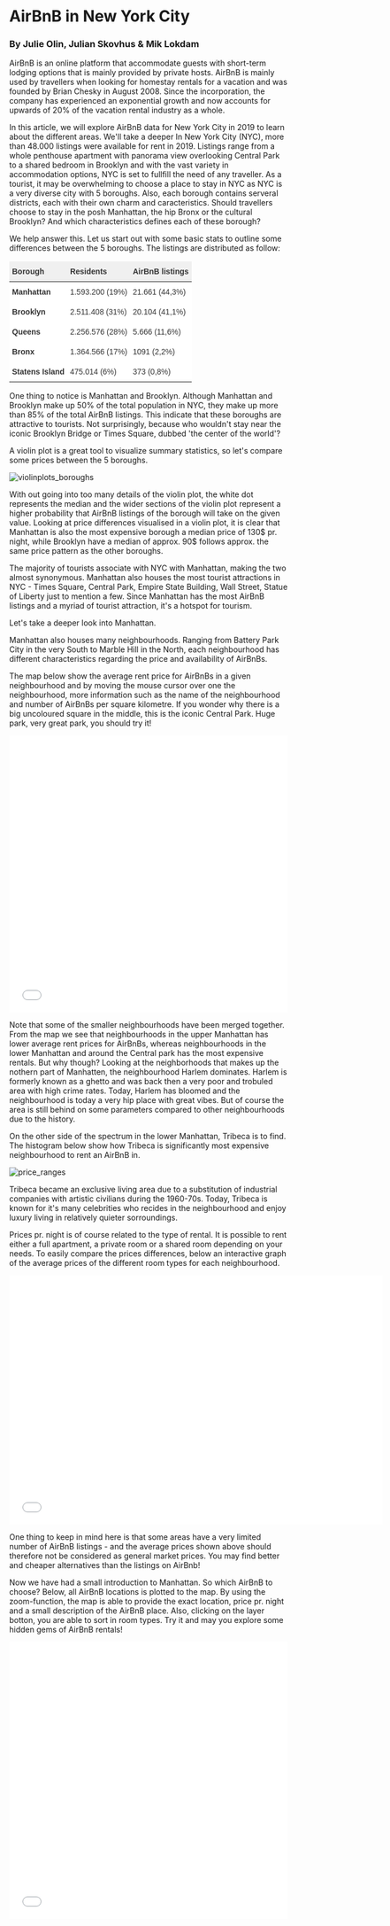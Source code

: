 # AirBnB in New York City

### By Julie Olin, Julian Skovhus & Mik Lokdam

AirBnB is an online platform that accommodate guests with short-term lodging options that is mainly provided by private hosts. AirBnB is mainly used by travellers when looking for homestay rentals for a vacation and was founded by Brian Chesky in August 2008. Since the incorporation, the company has experienced an exponential growth and now accounts for upwards of 20% of the vacation rental industry as a whole.

In this article, we will explore AirBnB data for New York City in 2019 to learn about the different areas. We'll take a deeper 
In New York City (NYC), more than 48.000 listings were available for rent in 2019. Listings range from a whole penthouse apartment with panorama view overlooking Central Park to a shared bedroom in Brooklyn and with the vast variety in accommodation options, NYC is set to fullfill the need of any traveller. As a tourist, it may be overwhelming to choose a place to stay in NYC as NYC is a very diverse city with 5 boroughs. Also, each borough contains serveral districts, each with their own charm and caracteristics. Should travellers choose to stay in the posh Manhattan, the hip Bronx or the cultural Brooklyn? And which characteristics defines each of these borough?

We help answer this. Let us start out with some basic stats to outline some differences between the 5 boroughs. The listings are distributed as follow:

<style type="text/css">
.tg  {border:none;border-collapse:collapse;border-color:#ccc;border-spacing:0;}
.tg td{background-color:#fff;border-color:#ccc;border-style:solid;border-width:0px;color:#333;
  font-family:Inconsolata , sans-serif;font-size:14px;overflow:hidden;padding:10px 5px;word-break:normal;}
.tg th{background-color:#f0f0f0;border-color:#ccc;border-style:solid;border-width:0px;color:#333;
  font-family:Inconsolata , sans-serif;font-size:14px;font-weight:normal;overflow:hidden;padding:10px 5px;word-break:normal;}
.tg .tg-fymr{border-color:inherit;font-weight:bold;text-align:left;vertical-align:top}
.tg .tg-0pky{border-color:inherit;text-align:left;vertical-align:top}
</style>
<table class="tg">
<thead>
  <tr>
    <th class="tg-fymr">Borough</th>
    <th class="tg-fymr">Residents</th>
    <th class="tg-fymr">AirBnB listings</th>
  </tr>
</thead>
<tbody>
  <tr>
    <td class="tg-fymr">Manhattan</td>
    <td class="tg-0pky">1.593.200 (19%)</td>
    <td class="tg-0pky">21.661 (44,3%)</td>
  </tr>
  <tr>
    <td class="tg-fymr">Brooklyn</td>
    <td class="tg-0pky">2.511.408 (31%)</td>
    <td class="tg-0pky">20.104 (41,1%)</td>
  </tr>
  <tr>
    <td class="tg-fymr">Queens</td>
    <td class="tg-0pky">2.256.576 (28%)</td>
    <td class="tg-0pky">5.666 (11,6%)</td>
  </tr>
  <tr>
    <td class="tg-fymr">Bronx</td>
    <td class="tg-0pky">1.364.566 (17%)</td>
    <td class="tg-0pky">1091 (2,2%)</td>
  </tr>
  <tr>
    <td class="tg-fymr">Statens Island</td>
    <td class="tg-0pky">475.014 (6%)</td>
    <td class="tg-0pky">373 (0,8%)</td>
  </tr>
</tbody>
</table>

One thing to notice is Manhattan and Brooklyn. Although Manhattan and Brooklyn make up 50% of the total population in NYC, they make up more than 85% of the total AirBnB listings. This indicate that these boroughs are attractive to tourists. Not surprisingly, because who wouldn't stay near the iconic Brooklyn Bridge or Times Square, dubbed 'the center of the world'?

A violin plot is a great tool to visualize summary statistics, so let's compare some prices between the 5 boroughs.

![violinplots_boroughs](images/fig1.png)

With out going into too many details of the violin plot, the white dot represents the median and the wider sections of the violin plot represent a higher probability that AirBnB listings of the borough will take on the given value.
Looking at price differences visualised in a violin plot, it is clear that Manhattan is also the most expensive borough a median price of 130$ pr. night, while Brooklyn have a median of approx. 90$ follows approx. the same price pattern as the other boroughs. 

The majority of tourists associate with NYC with Manhattan, making the two almost synonymous. Manhattan also houses the most tourist attractions in NYC - Times Square, Central Park, Empire State Building, Wall Street, Statue of Liberty just to mention a few. Since Manhattan has the most AirBnB listings and a myriad of tourist attraction, it's a hotspot for tourism. 

Let's take a deeper look into Manhattan.

Manhattan also houses many neighbourhoods. Ranging from Battery Park City in the very South to Marble Hill in the North, each neighbourhood has different characteristics regarding the price and availability of AirBnBs. 

The map below show the average rent price for AirBnBs in a given neighbourhood and by moving the mouse cursor over one the neighbourhood, more information such as the name of the neighbourhood and number of AirBnBs per square kilometre. If you wonder why there is a big uncoloured square in the middle, this is the iconic Central Park. Huge park, very great park, you should try it! 

<iframe src="mymap.html"
    sandbox="allow-same-origin allow-scripts"
    width="100%"
    height="500"
    scrolling="no"
    seamless="seamless"
    frameborder="0">
</iframe>

Note that some of the smaller neighbourhoods have been merged together. From the map we see that neighbourhoods in the upper Manhattan has lower average rent prices for AirBnBs, whereas neighbourhoods in the lower Manhattan and around the Central park has the most expensive rentals. But why though? 
Looking at the neighborhoods that makes up the nothern part of Manhatten, the neighbourhood Harlem dominates. Harlem is formerly known as a ghetto and was back then a very poor and trobuled area with high crime rates. Today, Harlem has bloomed and the neighbourhood is today a very hip place with great vibes. But of course the area is still behind on some parameters compared to other neighbourhoods due to the history. 

On the other side of the spectrum in the lower Manhattan, Tribeca is to find. The histogram below show how Tribeca is significantly most expensive neighbourhood to rent an AirBnB in. 

![price_ranges](images/fig4.png)

Tribeca became an exclusive living area due to a substitution of industrial companies with artistic civilians during the 1960-70s. Today, Tribeca is known for it's many celebrities who recides in the neighbourhood and enjoy luxury living in relatively quieter sorroundings.

Prices pr. night is of course related to the type of rental. It is possible to rent either a full apartment, a private room or a shared room depending on your needs. To easily compare the prices differences, below an interactive graph of the average prices of the different room types for each neighbourhood.

<iframe src="bokeh_plot.html"
    sandbox="allow-same-origin allow-scripts"
    width="675"
    height="450"
    scrolling="no"
    seamless="seamless"
    frameborder="0">
</iframe>

One thing to keep in mind here is that some areas have a very limited number of AirBnB listings - and the average prices shown above should therefore not be considered as general market prices. You may find better and cheaper alternatives than the listings on AirBnb!

Now we have had a small introduction to Manhattan. So which AirBnB to choose? Below, all AirBnB locations is plotted to the map. By using the zoom-function, the map is able to provide the exact location, price pr. night and a small description of the AirBnB place. Also, clicking on the layer botton, you are able to sort in room types. Try it and may you explore some hidden gems of AirBnB rentals!

<iframe src="mapcluster_final1.html"
    sandbox="allow-same-origin allow-scripts"
    width="100%"
    height="500"
    scrolling="no"
    seamless="seamless"
    frameborder="0">
</iframe>

